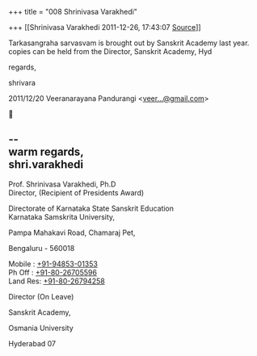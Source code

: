 +++
title = "008 Shrinivasa Varakhedi"

+++
[[Shrinivasa Varakhedi	2011-12-26, 17:43:07 [Source](https://groups.google.com/g/bvparishat/c/Rb64IicFPCs)]]



Tarkasangraha sarvasvam is brought out by Sanskrit Academy last year. copies can be held from the Director, Sanskrit Academy, Hyd

  

regards,

shrivara  
  

2011/12/20 Veeranarayana Pandurangi \<[veer...@gmail.com]()\>



  
  

  

--  
warm regards,  
shri.varakhedi  
-----------------------------------------  
Prof. Shrinivasa Varakhedi, Ph.D  
Director, (Recipient of Presidents Award)

Directorate of Karnataka State Sanskrit Education  
Karnataka Samskrita University,

Pampa Mahakavi Road, Chamaraj Pet,

Bengaluru - 560018  
  
Mobile : [+91-94853-01353](tel:+91%2094853%2001353)  
Ph Off : [+91-80-26705596](tel:+91%2080%202670%205596)  
Land Res: [+91-80-26794258](tel:+91%2080%202679%204258)

  

Director (On Leave)

Sanskrit Academy,

Osmania University

Hyderabad 07

  

